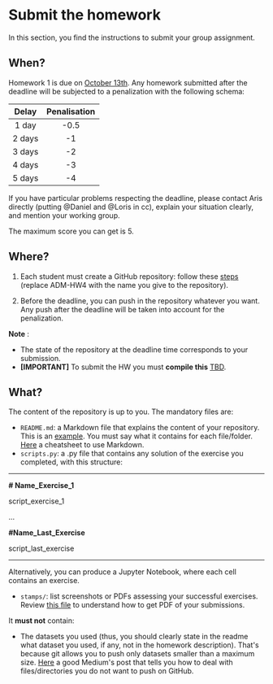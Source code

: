 # Submit the homework

In this section, you find the instructions to submit your group assignment.

## When?
Homework 1 is due on [October 13th](http://aris.me/index.php/data-mining-ds-2024). Any homework submitted after the deadline will be subjected to a penalization with the following schema:

|   Delay  | Penalisation |
|:--------:|:------------:|
|  1 day |     -0.5     |
| 2 days |      -1      |
| 3 days |      -2      |
| 4 days |      -3      |
| 5 days |      -4      |

If you have particular problems respecting the deadline, please contact Aris directly (putting @Daniel and @Loris in cc), explain your situation clearly, and mention your working group.


The maximum score you can get is 5.

## Where?
1. Each student must create a GitHub repository: follow these [steps](https://github.com/CriMenghini/ADM-HW4/blob/master/README.md) (replace ADM-HW4 with the name you give to the repository).

2. Before the deadline, you can push in the repository whatever you want. Any push after the deadline will be taken into account for the penalization.

__Note__ :

* The state of the repository at the deadline time corresponds to your submission.
* __[IMPORTANT]__ To submit the HW you must **compile this** [TBD]().

## What?

The content of the repository is up to you. The mandatory files are:

* `README.md`: a Markdown file that explains the content of your repository. This is an [example](https://github.com/CriMenghini/Wikipedia/tree/master/Mention). You must say what it contains for each file/folder. [Here](https://github.com/adam-p/markdown-here/wiki/Markdown-Cheatsheet) a cheatsheet to use Markdown.
* `scripts.py`: a .py file that contains any solution of the exercise you completed, with this structure:

----------------------------

**\# Name_Exercise_1**

script_exercise_1

...

**\#Name_Last_Exercise**

script_last_exercise

----------------------------

Alternatively, you can produce a Jupyter Notebook, where each cell contains an exercise.

* `stamps/`: list screenshots or PDFs assessing your successful exercises. Review [this file](https://github.com/Sapienza-University-Rome/ADM/blob/master/2024/Homework_1/How%20to%20generate%20the%20PDF%20file%20with%20the%20submissions.pdf) to understand how to get PDF of your submissions.

It __must not__ contain:

* The datasets you used (thus, you should clearly state in the readme what dataset you used, if any, not in the homework description). That's because git allows you to push only datasets smaller than a maximum size. [Here](https://haydar-ai.medium.com/learning-how-to-git-ignoring-files-and-folders-using-gitignore-4b6a1ec43ce1) a good Medium's post that tells you how to deal with files/directories you do not want to push on GitHub.




